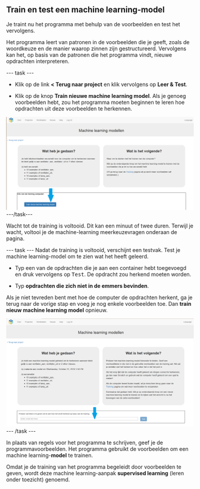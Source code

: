 ## Train en test een machine learning-model

Je traint nu het programma met behulp van de voorbeelden en test het vervolgens.

Het programma leert van patronen in de voorbeelden die je geeft, zoals de woordkeuze en de manier waarop zinnen zijn gestructureerd. Vervolgens kan het, op basis van de patronen die het programma vindt, nieuwe opdrachten interpreteren.

\--- task \---
+ Klik op de link **< Terug naar project** en klik vervolgens op **Leer & Test**.

+ Klik op de knop **Train nieuwe machine learning model**. Als je genoeg voorbeelden hebt, zou het programma moeten beginnen te leren hoe opdrachten uit deze voorbeelden te herkennen.

![Annotatie die wijst op het trainen van de knop voor het nieuwe model voor machine learning](images/train-new-model-annotated.png) \---/task\---

Wacht tot de training is voltooid. Dit kan een minuut of twee duren. Terwijl je wacht, voltooi je de machine-learning meerkeuzevragen onderaan de pagina.

\--- task \--- Nadat de training is voltooid, verschijnt een testvak. Test je machine learning-model om te zien wat het heeft geleerd.

+ Typ een van de opdrachten die je aan een container hebt toegevoegd en druk vervolgens op <kbd>Test</kbd>. De opdracht zou herkend moeten worden.

+ Typ **opdrachten die zich niet in de emmers bevinden**.

Als je niet tevreden bent met hoe de computer de opdrachten herkent, ga je terug naar de vorige stap en voeg je nog enkele voorbeelden toe. Dan **train nieuw machine learning model** opnieuw.

![Annotatie die wijst op de knop voor het trainen van het nieuwe model voor machine learning](images/test-new-model-annotated.png) \--- /task \---

In plaats van regels voor het programma te schrijven, geef je de programmavoorbeelden. Het programma gebruikt de voorbeelden om een machine learning-**model** te trainen.

Omdat je de training van het programma begeleidt door voorbeelden te geven, wordt deze machine learning-aanpak **supervised learning** (leren onder toezicht) genoemd.